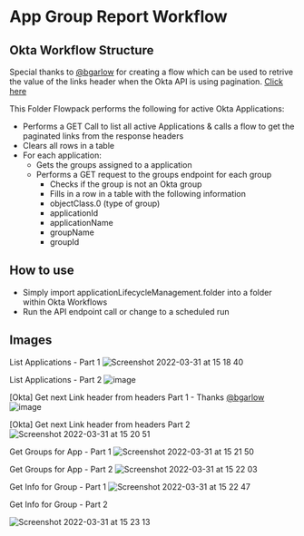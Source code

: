 # App Group Report Workflow

## Okta Workflow Structure

Special thanks to [@bgarlow](https://github.com/bgarlow/workflows) for creating a flow which can be used to retrive the value of the links header when the Okta API is using pagination. [Click here](https://app.slack.com/client/T04QVKUQG/threads/thread/C011DBUDT28-1648568368.298839)

This Folder Flowpack performs the following for active Okta Applications:


- Performs a GET Call to list all active Applications & calls a flow to get the paginated links from the response headers
 - Clears all rows in a table
  - For each application:
    - Gets the groups assigned to a application
    - Performs a GET request to the groups endpoint for each group
      - Checks if the group is not an Okta group
       - Fills in a row in a table with the following information
        - objectClass.0 (type of group)
        - applicationId
        - applicationName
        - groupName
        - groupId 

## How to use

- Simply import applicationLifecycleManagement.folder into a folder within Okta Workflows
- Run the API endpoint call or change to a scheduled run

## Images

List Applications - Part 1 ![Screenshot 2022-03-31 at 15 18 40](https://user-images.githubusercontent.com/22709115/161077114-14b6250c-0a82-4aea-8776-2846484c9607.png)

List Applications - Part 2 ![image](https://user-images.githubusercontent.com/22709115/161077189-ab9e571c-3f67-4f52-918f-9c47e761a3f9.png)

[Okta] Get next Link header from headers Part 1 - Thanks [@bgarlow](https://github.com/bgarlow/workflows) ![image](https://user-images.githubusercontent.com/22709115/161109184-eb92f59f-6a2a-4f5f-9a7c-f51bc7ad5ce4.png)

[Okta] Get next Link header from headers Part 2 ![Screenshot 2022-03-31 at 15 20 51](https://user-images.githubusercontent.com/22709115/161077624-94436182-fcbd-4538-a5ce-cb83eaf44f18.png)

Get Groups for App - Part 1 
![Screenshot 2022-03-31 at 15 21 50](https://user-images.githubusercontent.com/22709115/161077820-1b27cc98-d75b-4ed3-b47e-b94218dedcd2.png)

Get Groups for App - Part 2
![Screenshot 2022-03-31 at 15 22 03](https://user-images.githubusercontent.com/22709115/161077852-90ca25a0-dc68-4656-942f-b2533d0d6cbf.png)

Get Info for Group - Part 1
![Screenshot 2022-03-31 at 15 22 47](https://user-images.githubusercontent.com/22709115/161077982-fafe0d3d-e1d1-4e3a-a1c2-fd1147da6c8c.png)

Get Info for Group - Part 2

![Screenshot 2022-03-31 at 15 23 13](https://user-images.githubusercontent.com/22709115/161078081-44cf8c48-a0e2-43ec-a8ea-021b42287b12.png)

